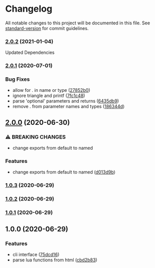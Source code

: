# Changelog

All notable changes to this project will be documented in this file. See [standard-version](https://github.com/conventional-changelog/standard-version) for commit guidelines.

### [2.0.2](https://github.com/Claudiohbsantos/reascriptluaparser/compare/v2.0.1...v2.0.2) (2021-01-04)

Updated Dependencies

### [2.0.1](https://github.com/Claudiohbsantos/reascriptluaparser/compare/v2.0.0...v2.0.1) (2020-07-01)

### Bug Fixes

* allow for . in name or type ([27852b0](https://github.com/Claudiohbsantos/reascriptluaparser/commit/27852b0ae743b024f138c5f0ac0a8a8a41469092))
* ignore triangle and printf ([7fc1c48](https://github.com/Claudiohbsantos/reascriptluaparser/commit/7fc1c48e6fb7bfcdd3cbb4bdd65c0d4bc47ae2ae))
* parse 'optional' parameters and returns ([6435db9](https://github.com/Claudiohbsantos/reascriptluaparser/commit/6435db9d3e6a5e65ba2e0d64118a2dee579ebe42))
* remove . from parameter names and types ([186344d](https://github.com/Claudiohbsantos/reascriptluaparser/commit/186344db71c8c866332c9a19a49afb32c67a801d))

## [2.0.0](https://github.com/Claudiohbsantos/reascriptluaparser/compare/v1.0.3...v2.0.0) (2020-06-30)


### ⚠ BREAKING CHANGES

* change exports from default to named

### Features

* change exports from default to named ([d013d9b](https://github.com/Claudiohbsantos/reascriptluaparser/commit/d013d9bd9778b7724574a3b5f86b118e7c45293b))

### [1.0.3](https://github.com/Claudiohbsantos/reascriptluaparser/compare/v1.0.2...v1.0.3) (2020-06-29)

### [1.0.2](https://github.com/Claudiohbsantos/reascriptluaparser/compare/v1.0.1...v1.0.2) (2020-06-29)

### [1.0.1](https://github.com/Claudiohbsantos/reascriptluaparser/compare/v1.0.0...v1.0.1) (2020-06-29)

## 1.0.0 (2020-06-29)


### Features

* cli interface ([75dcd16](https://github.com/Claudiohbsantos/reascriptluaparser/commit/75dcd1612a20d16296114a0d42b98aa66c18d2c0))
* parse lua functions from html ([cbd2b83](https://github.com/Claudiohbsantos/reascriptluaparser/commit/cbd2b83e9d3c262aaf537f7a8c224351ca8aa2d1))
